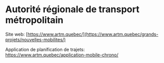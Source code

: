 # Autorité régionale de transport métropolitain


Site web: [https://www.artm.quebec/](https://www.artm.quebec/grands-projets/nouvelles-mobilites/)


Application de planification de trajets: https://www.artm.quebec/application-mobile-chrono/

